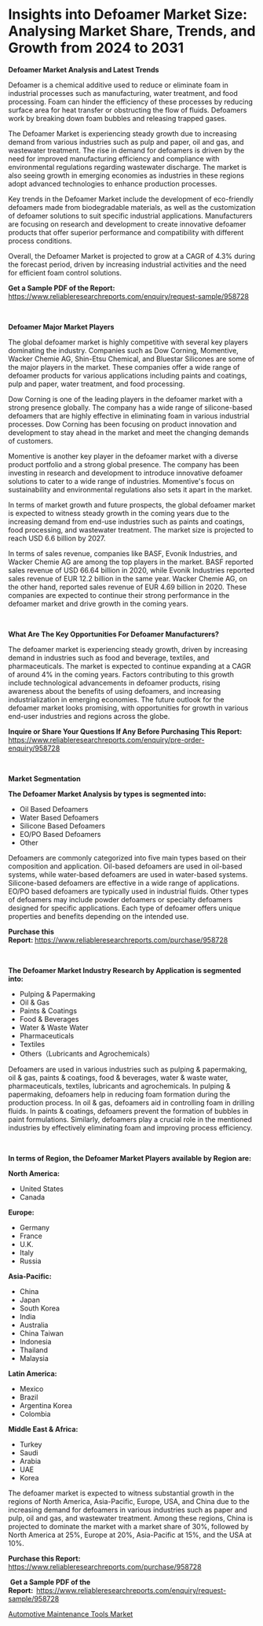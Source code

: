 <p><h1>Insights into Defoamer Market Size: Analysing Market Share, Trends, and Growth from 2024 to 2031</h1></p><p><strong>Defoamer Market Analysis and Latest Trends</strong></p>
<p><p>Defoamer is a chemical additive used to reduce or eliminate foam in industrial processes such as manufacturing, water treatment, and food processing. Foam can hinder the efficiency of these processes by reducing surface area for heat transfer or obstructing the flow of fluids. Defoamers work by breaking down foam bubbles and releasing trapped gases.</p><p>The Defoamer Market is experiencing steady growth due to increasing demand from various industries such as pulp and paper, oil and gas, and wastewater treatment. The rise in demand for defoamers is driven by the need for improved manufacturing efficiency and compliance with environmental regulations regarding wastewater discharge. The market is also seeing growth in emerging economies as industries in these regions adopt advanced technologies to enhance production processes.</p><p>Key trends in the Defoamer Market include the development of eco-friendly defoamers made from biodegradable materials, as well as the customization of defoamer solutions to suit specific industrial applications. Manufacturers are focusing on research and development to create innovative defoamer products that offer superior performance and compatibility with different process conditions.</p><p>Overall, the Defoamer Market is projected to grow at a CAGR of 4.3% during the forecast period, driven by increasing industrial activities and the need for efficient foam control solutions.</p></p>
<p><strong>Get a Sample PDF of the Report:&nbsp;</strong> <a href="https://www.reliableresearchreports.com/enquiry/request-sample/958728">https://www.reliableresearchreports.com/enquiry/request-sample/958728</a></p>
<p>&nbsp;</p>
<p><strong>Defoamer Major Market Players</strong></p>
<p><p>The global defoamer market is highly competitive with several key players dominating the industry. Companies such as Dow Corning, Momentive, Wacker Chemie AG, Shin-Etsu Chemical, and Bluestar Silicones are some of the major players in the market. These companies offer a wide range of defoamer products for various applications including paints and coatings, pulp and paper, water treatment, and food processing.</p><p>Dow Corning is one of the leading players in the defoamer market with a strong presence globally. The company has a wide range of silicone-based defoamers that are highly effective in eliminating foam in various industrial processes. Dow Corning has been focusing on product innovation and development to stay ahead in the market and meet the changing demands of customers.</p><p>Momentive is another key player in the defoamer market with a diverse product portfolio and a strong global presence. The company has been investing in research and development to introduce innovative defoamer solutions to cater to a wide range of industries. Momentive's focus on sustainability and environmental regulations also sets it apart in the market.</p><p>In terms of market growth and future prospects, the global defoamer market is expected to witness steady growth in the coming years due to the increasing demand from end-use industries such as paints and coatings, food processing, and wastewater treatment. The market size is projected to reach USD 6.6 billion by 2027.</p><p>In terms of sales revenue, companies like BASF, Evonik Industries, and Wacker Chemie AG are among the top players in the market. BASF reported sales revenue of USD 66.64 billion in 2020, while Evonik Industries reported sales revenue of EUR 12.2 billion in the same year. Wacker Chemie AG, on the other hand, reported sales revenue of EUR 4.69 billion in 2020. These companies are expected to continue their strong performance in the defoamer market and drive growth in the coming years.</p></p>
<p>&nbsp;</p>
<p><strong>What Are The Key Opportunities For Defoamer Manufacturers?</strong></p>
<p><p>The defoamer market is experiencing steady growth, driven by increasing demand in industries such as food and beverage, textiles, and pharmaceuticals. The market is expected to continue expanding at a CAGR of around 4% in the coming years. Factors contributing to this growth include technological advancements in defoamer products, rising awareness about the benefits of using defoamers, and increasing industrialization in emerging economies. The future outlook for the defoamer market looks promising, with opportunities for growth in various end-user industries and regions across the globe.</p></p>
<p><strong>Inquire or Share Your Questions If Any Before Purchasing This Report:</strong> <a href="https://www.reliableresearchreports.com/enquiry/pre-order-enquiry/958728">https://www.reliableresearchreports.com/enquiry/pre-order-enquiry/958728</a></p>
<p>&nbsp;</p>
<p><strong>Market Segmentation</strong></p>
<p><strong>The Defoamer Market Analysis by types is segmented into:</strong></p>
<p><ul><li>Oil Based Defoamers</li><li>Water Based Defoamers</li><li>Silicone Based Defoamers</li><li>EO/PO Based Defoamers</li><li>Other</li></ul></p>
<p><p>Defoamers are commonly categorized into five main types based on their composition and application. Oil-based defoamers are used in oil-based systems, while water-based defoamers are used in water-based systems. Silicone-based defoamers are effective in a wide range of applications. EO/PO based defoamers are typically used in industrial fluids. Other types of defoamers may include powder defoamers or specialty defoamers designed for specific applications. Each type of defoamer offers unique properties and benefits depending on the intended use.</p></p>
<p><strong>Purchase this Report:&nbsp;</strong><a href="https://www.reliableresearchreports.com/purchase/958728">https://www.reliableresearchreports.com/purchase/958728</a></p>
<p>&nbsp;</p>
<p><strong>The Defoamer Market Industry Research by Application is segmented into:</strong></p>
<p><ul><li>Pulping & Papermaking</li><li>Oil & Gas</li><li>Paints & Coatings</li><li>Food & Beverages</li><li>Water & Waste Water</li><li>Pharmaceuticals</li><li>Textiles</li><li>Others（Lubricants and Agrochemicals）</li></ul></p>
<p><p>Defoamers are used in various industries such as pulping & papermaking, oil & gas, paints & coatings, food & beverages, water & waste water, pharmaceuticals, textiles, lubricants and agrochemicals. In pulping & papermaking, defoamers help in reducing foam formation during the production process. In oil & gas, defoamers aid in controlling foam in drilling fluids. In paints & coatings, defoamers prevent the formation of bubbles in paint formulations. Similarly, defoamers play a crucial role in the mentioned industries by effectively eliminating foam and improving process efficiency.</p></p>
<p>&nbsp;</p>
<p><strong>In terms of Region, the Defoamer Market Players available by Region are:</strong></p>
<p>
    <p> <strong> North America: </strong>
        <ul>
            <li>United States</li>
            <li>Canada</li>
        </ul>
        </p> 
    <p> <strong> Europe: </strong>
        <ul>
            <li>Germany</li>
            <li>France</li>
            <li>U.K.</li>
            <li>Italy</li>
            <li>Russia</li>
        </ul>
        </p> 
    <p> <strong> Asia-Pacific: </strong>
        <ul>
            <li>China</li>
            <li>Japan</li>
            <li>South Korea</li>
            <li>India</li>
            <li>Australia</li>
            <li>China Taiwan</li>
            <li>Indonesia</li>
            <li>Thailand</li>
            <li>Malaysia</li>
        </ul>
        </p> 
    <p> <strong> Latin America: </strong>
        <ul>
            <li>Mexico</li>
            <li>Brazil</li>
            <li>Argentina Korea</li>
            <li>Colombia</li>
        </ul>
        </p> 
    <p> <strong> Middle East & Africa: </strong>
        <ul>
            <li>Turkey</li>
            <li>Saudi</li>
            <li>Arabia</li>
            <li>UAE</li>
            <li>Korea</li>
        </ul>
    </p>
    </p>
<p><p>The defoamer market is expected to witness substantial growth in the regions of North America, Asia-Pacific, Europe, USA, and China due to the increasing demand for defoamers in various industries such as paper and pulp, oil and gas, and wastewater treatment. Among these regions, China is projected to dominate the market with a market share of 30%, followed by North America at 25%, Europe at 20%, Asia-Pacific at 15%, and the USA at 10%.</p></p>
<p><strong>Purchase this Report: </strong><a href="https://www.reliableresearchreports.com/purchase/958728">https://www.reliableresearchreports.com/purchase/958728</a></p>
<p>&nbsp;<strong>Get a Sample PDF of the Report:&nbsp;&nbsp;</strong><a href="https://www.reliableresearchreports.com/enquiry/request-sample/958728">https://www.reliableresearchreports.com/enquiry/request-sample/958728</a></p>
<p><strong></strong></p>
<p><p><a href="https://eight-handstand-8fb.notion.site/Automotive-Maintenance-Tools-Market-Size-Market-Trends-and-Growth-Outlook-forecasted-for-period-fr-35591e476ada41d99236882c9c877f74">Automotive Maintenance Tools Market</a></p></p>